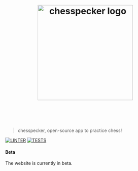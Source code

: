 <h1 align="center">
	<br>
	<img width="300" src="./public/images/chesspecker-logo.png" alt="chesspecker logo">
	<br>
	<br>
	<br>
</h1>

> chesspecker, open-source app to practice chess!

[![LINTER](https://github.com/chesspecker/chesspecker/actions/workflows/lint.yml/badge.svg)](https://github.com/chesspecker/chesspecker/actions/workflows/lint.yml)
[![TESTS](https://github.com/chesspecker/chesspecker/actions/workflows/test.yml/badge.svg)](https://github.com/chesspecker/chesspecker/actions/workflows/test.yml)

#### Beta

The website is currently in beta.
